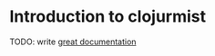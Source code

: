 # Introduction to clojurmist

TODO: write [great documentation](http://jacobian.org/writing/great-documentation/what-to-write/)
